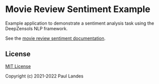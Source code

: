 # Movie Review Sentiment Example

Example application to demonstrate a sentiment analysis task using the
DeepZensols NLP framework.

See the [movie review sentiment documentation](../../doc/md/movie-example.md).


## License

[MIT License]

Copyright (c) 2021-2022 Paul Landes


<!-- links -->

[MIT License]: https://opensource.org/licenses/MIT
